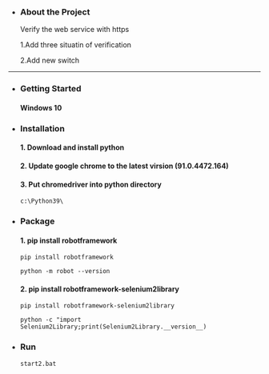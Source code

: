 * ### About the Project

	Verify the web service with https
	
	1.Add three situatin of verification
	
	2.Add new switch
---
* ### Getting Started
	#### Windows 10

+ ### Installation
  	#### 1. Download and install python
	#### 2. Update google chrome to the latest virsion (91.0.4472.164)
	#### 3. Put chromedriver into python directory
	`c:\Python39\`

+ ### Package
	#### 1. pip install robotframework
	`pip install robotframework`
	
	`python -m robot --version`
	#### 2. pip install robotframework-selenium2library
	`pip install robotframework-selenium2library`
	
	`python -c "import Selenium2Library;print(Selenium2Library.__version__)`
	
* ### Run
	`start2.bat`

